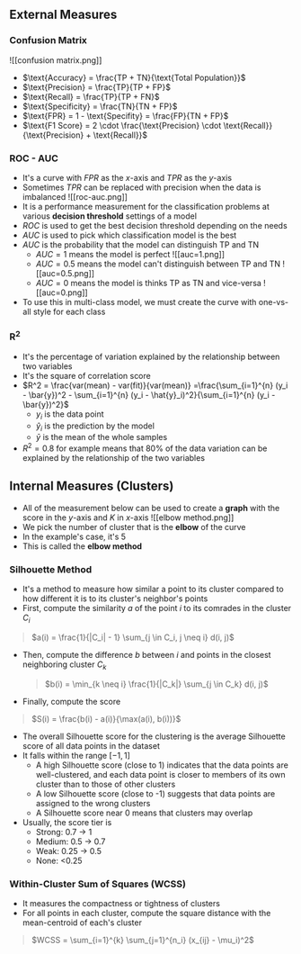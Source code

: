 ## External Measures
### Confusion Matrix
![[confusion matrix.png]]
- $\text{Accuracy} = \frac{TP + TN}{\text{Total Population}}$
- $\text{Precision} = \frac{TP}{TP + FP}$
- $\text{Recall} = \frac{TP}{TP + FN}$
- $\text{Specificity} = \frac{TN}{TN + FP}$
- $\text{FPR} = 1 - \text{Specifity} = \frac{FP}{TN + FP}$
- $\text{F1 Score} = 2 \cdot \frac{\text{Precision} \cdot \text{Recall}}{\text{Precision} + \text{Recall}}$
### ROC - AUC
- It's a curve with $FPR$ as the $x$-axis and $TPR$ as the $y$-axis
- Sometimes $TPR$ can be replaced with precision when the data is imbalanced
![[roc-auc.png]]
- It is a performance measurement for the classification problems at various **decision threshold** settings of a model
- $ROC$ is used to get the best decision threshold depending on the needs
- $AUC$ is used to pick which classification model is the best
- $AUC$ is the probability that the model can distinguish TP and TN
	- $AUC = 1$ means the model is perfect
	![[auc=1.png]]
	- $AUC = 0.5$ means the model can't distinguish between TP and TN
	![[auc=0.5.png]]
	- $AUC = 0$ means the model is thinks TP as TN and vice-versa
	![[auc=0.png]]
- To use this in multi-class model, we must create the curve with one-vs-all style for each class
### R$^2$
- It's the percentage of variation explained by the relationship between two variables
- It's the square of correlation score
- $R^2 = \frac{var(mean) - var(fit)}{var(mean)} =\frac{\sum_{i=1}^{n} (y_i - \bar{y})^2 - \sum_{i=1}^{n} (y_i - \hat{y}_i)^2}{\sum_{i=1}^{n} (y_i - \bar{y})^2}$ 
	- $y_i$ is the data point
	- $\hat{y}_i$ is the prediction by the model
	- $\bar{y}$ is the mean of the whole samples
- $R^2 = 0.8$ for example means that $80\%$ of the data variation can be explained by the relationship of the two variables
## Internal Measures (Clusters)
- All of the measurement below can be used to create a **graph** with the score in the $y$-axis and $K$ in $x$-axis
![[elbow method.png]]
- We pick the number of cluster that is the **elbow** of the curve
- In the example's case, it's 5
- This is called the **elbow method**
### Silhouette Method
- It's a method to measure how similar a point to its cluster compared to how different it is to its cluster's neighbor's points
- First, compute the similarity $a$ of the point $i$ to its comrades in the cluster $C_i$
> $a(i) = \frac{1}{|C_i| - 1} \sum_{j \in C_i, j \neq i} d(i, j)$
- Then, compute the difference $b$ between $i$ and points in the closest neighboring cluster $C_k$
  > $b(i) = \min_{k \neq i} \frac{1}{|C_k|} \sum_{j \in C_k} d(i, j)$
- Finally, compute the score
>$S(i) = \frac{b(i) - a(i)}{\max(a(i), b(i))}$
- The overall Silhouette score for the clustering is the average Silhouette score of all data points in the dataset
- It falls within the range $[-1, 1]$
	- A high Silhouette score (close to 1) indicates that the data points are well-clustered, and each data point is closer to members of its own cluster than to those of other clusters
	- A low Silhouette score (close to -1) suggests that data points are assigned to the wrong clusters
	- A Silhouette score near 0 means that clusters may overlap
- Usually, the score tier is 
	- Strong: 0.7 → 1
	- Medium: 0.5 → 0.7
	- Weak: 0.25 → 0.5
	- None: <0.25
### Within-Cluster Sum of Squares (WCSS)
- It measures the compactness or tightness of clusters
- For all points in each cluster, compute the square distance with the mean-centroid of each's cluster
> $WCSS = \sum_{i=1}^{k} \sum_{j=1}^{n_i} (x_{ij} - \mu_i)^2$